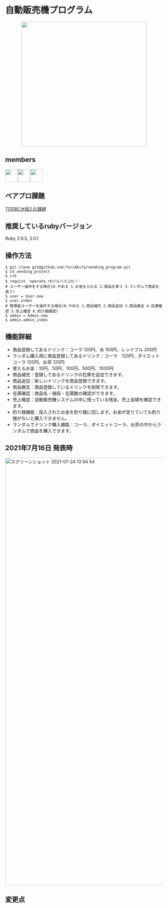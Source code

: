 # 自動販売機プログラム
<p align="center">
<img src="https://user-images.githubusercontent.com/80203224/126857431-813988c4-942d-4e1c-b89a-cf95f92fb809.png" width="400px"></p>

## members
<a href="https://github.com/Hibasan"><img src="https://avatars.githubusercontent.com/u/83443805?v=4" width="40" /></a><a href="https://github.com/Almonta"><img src="https://avatars.githubusercontent.com/u/81753585?v=4" width="40" /></a><a href="https://github.com/yusuke7755"><img src="https://avatars.githubusercontent.com/u/81786073?v=4" width="40"></a>

## ペアプロ課題
[TDDBC大阪2.0/課題](http://devtesting.jp/tddbc/?TDDBC%E5%A4%A7%E9%98%AA2.0%2F%E8%AA%B2%E9%A1%8C)

## 推奨しているrubyバージョン
Ruby 2.6.5, 3.0.1

## 操作方法
```
$ git clone git@github.com:YuriAkita/vending_program.git
$ cd vending_project
$ irb
$ require 'operate.rbフルパスコピー'
# ユーザー操作をする場合(0.やめる 1.お金を入れる 2.商品を買う 3.ランダムで商品を買う)
$ user = User.new
$ user.index
# 管理者ユーザーを操作する場合(0.やめる 1.商品補充 2.商品追加 3.商品撤去 4.在庫確認 5.売上確認 6.釣り銭確認)
$ admin = Admin.new
$ admin.admin_index
```

## 機能詳細
- 商品登録してあるドリンク：コーラ 120円、水 150円、レッドブル 200円
- ランダム購入用に商品登録してあるドリンク：コーラ　120円、ダイエットコーラ 120円、お茶 120円
- 使えるお金：10円、50円、100円、500円、1000円
- 商品補充：登録してあるドリンクの在庫を追加できます。
- 商品追加：新しいドリンクを商品登録できます。
- 商品撤去：商品登録しているドリンクを削除できます。
- 在庫確認：商品名・値段・在庫数の確認ができます。
- 売上確認：自動販売機システムの中に残っている残金、売上金額を確認できます。
- 釣り銭機能：投入されたお金を釣り銭に回します。お金が足りていても釣り銭がないと購入できません。
- ランダムでドリンク購入機能：コーラ、ダイエットコーラ、お茶の中からランダムで商品を購入できます。

## 2021年7月16日 発表時
<img width="1369" alt="スクリーンショット 2021-07-24 13 54 54" src="https://user-images.githubusercontent.com/80203224/126857802-f4fa50bc-e869-4605-be2d-af504c1f4011.png">

## 変更点
